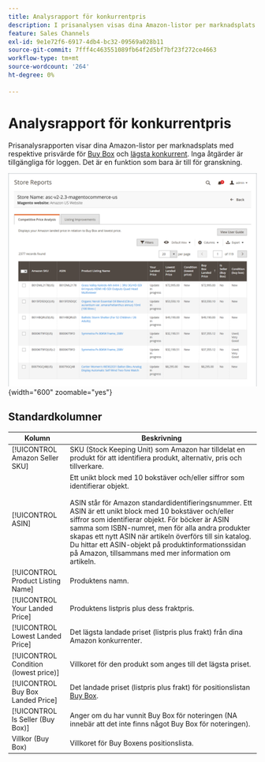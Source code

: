 ```yaml
---
title: Analysrapport för konkurrentpris
description: I prisanalysen visas dina Amazon-listor per marknadsplats med respektive Buy Box och lägsta konkurrentpris.
feature: Sales Channels
exl-id: 9e1e72f6-6917-4db4-bc32-09569a028b11
source-git-commit: 7fff4c463551089fb64f2d5bf7bf23f272ce4663
workflow-type: tm+mt
source-wordcount: '264'
ht-degree: 0%

---
```


# Analysrapport för konkurrentpris

Prisanalysrapporten visar dina Amazon-listor per marknadsplats med respektive prisvärde för [Buy Box](./buy-box-competitor-pricing.md) och [lägsta konkurrent](./lowest-competitor-pricing.md). Inga åtgärder är tillgängliga för loggen. Det är en funktion som bara är till för granskning.

![Rapport om prisanalys för konkurrens](assets/amazon-competitive-price-analysis.png){width="600" zoomable="yes"}

## Standardkolumner

| Kolumn | Beskrivning |
|---------------------------------------|------------------------------------------------------------------------------------------------------------------------------------------------------------------------------------------------------------------------------------------------------------------------------------------------------------------------------------------------------------------------------------------------------------------------------------------------------------------------------------|
| [!UICONTROL Amazon Seller SKU] | SKU (Stock Keeping Unit) som Amazon har tilldelat en produkt för att identifiera produkt, alternativ, pris och tillverkare. |
| [!UICONTROL ASIN] | Ett unikt block med 10 bokstäver och/eller siffror som identifierar objekt.<br><br>ASIN står för Amazon standardidentifieringsnummer. Ett ASIN är ett unikt block med 10 bokstäver och/eller siffror som identifierar objekt. För böcker är ASIN samma som ISBN-numret, men för alla andra produkter skapas ett nytt ASIN när artikeln överförs till sin katalog. Du hittar ett ASIN-objekt på produktinformationssidan på Amazon, tillsammans med mer information om artikeln. |
| [!UICONTROL Product Listing Name] | Produktens namn. |
| [!UICONTROL Your Landed Price] | Produktens listpris plus dess fraktpris. |
| [!UICONTROL Lowest Landed Price] | Det lägsta landade priset (listpris plus frakt) från dina Amazon konkurrenter. |
| [!UICONTROL Condition (lowest price)] | Villkoret för den produkt som anges till det lägsta priset. |
| [!UICONTROL Buy Box Landed Price] | Det landade priset (listpris plus frakt) för positionslistan [Buy Box](./buy-box-competitor-pricing.md). |
| [!UICONTROL Is Seller (Buy Box)] | Anger om du har vunnit Buy Box för noteringen (NA innebär att det inte finns något Buy Box för noteringen). |
| Villkor (Buy Box) | Villkoret för Buy Boxens positionslista. |

